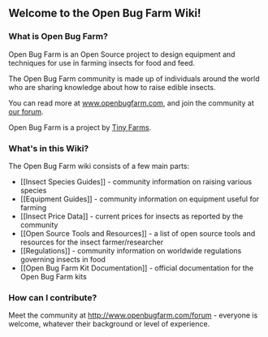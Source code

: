 ## Welcome to the Open Bug Farm Wiki!

### What is Open Bug Farm?
Open Bug Farm is an Open Source project to design equipment and techniques for use in farming insects for food and feed.

The Open Bug Farm community is made up of individuals around the world who are sharing knowledge about how to raise edible insects.

You can read more at www.openbugfarm.com, and join the community at [our forum](http://www.openbugfarm.com/forum).

Open Bug Farm is a project by [Tiny Farms](http://www.tiny-farms.com).

### What's in this Wiki?
The Open Bug Farm wiki consists of a few main parts:

* [[Insect Species Guides]] - community information on raising various species
* [[Equipment Guides]] - community information on equipment useful for farming
* [[Insect Price Data]] - current prices for insects as reported by the community
* [[Open Source Tools and Resources]] - a list of open source tools and resources for the insect farmer/researcher
* [[Regulations]] - community information on worldwide regulations governing insects in food
* [[Open Bug Farm Kit Documentation]] - official documentation for the Open Bug Farm kits


### How can I contribute?
Meet the community at http://www.openbugfarm.com/forum - everyone is welcome, whatever their background or level of experience.

